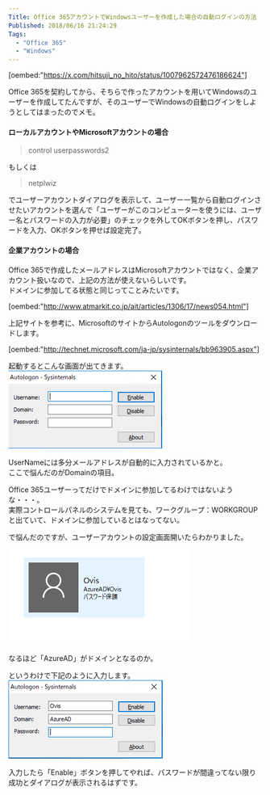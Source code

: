 ```yaml
---
Title: Office 365アカウントでWindowsユーザーを作成した場合の自動ログインの方法
Published: 2018/06/16 21:24:29
Tags:
  - "Office 365"
  - "Windows"
---
```

[oembed:"https://x.com/hitsuji_no_hito/status/1007962572476186624"]


Office 365を契約してから、そちらで作ったアカウントを用いてWindowsのユーザーを作成してたんですが、そのユーザーでWindowsの自動ログインをしようとしてはまったのでメモ。  



#### ローカルアカウントやMicrosoftアカウントの場合  
> control userpasswords2    

もしくは  

> netplwiz  

でユーザーアカウントダイアログを表示して、ユーザー一覧から自動ログインさせたいアカウントを選んで「ユーザーがこのコンピューターを使うには、ユーザー名とパスワードの入力が必要」のチェックを外してOKボタンを押し、パスワードを入力、OKボタンを押せば設定完了。  

#### 企業アカウントの場合  
Office 365で作成したメールアドレスはMicrosoftアカウントではなく、企業アカウント扱いなので、上記の方法が使えないらしいです。  
ドメインに参加してる状態と同じってことみたいです。  

[oembed:"http://www.atmarkit.co.jp/ait/articles/1306/17/news054.html"]

上記サイトを参考に、MicrosoftのサイトからAutologonのツールをダウンロードします。  

[oembed:"http://technet.microsoft.com/ja-jp/sysinternals/bb963905.aspx"]

起動するとこんな画面が出てきます。  
![](20180616211822.png) 

UserNameには多分メールアドレスが自動的に入力されているかと。  
ここで悩んだのがDomainの項目。  

Office 365ユーザーってだけでドメインに参加してるわけではないような・・・。  
実際コントロールパネルのシステムを見ても、ワークグループ：WORKGROUPと出ていて、ドメインに参加しているとはなってない。  

で悩んだのですが、ユーザーアカウントの設定画面開いたらわかりました。  

![](20180616212210.png)   

なるほど「AzureAD」がドメインとなるのか。  

というわけで下記のように入力します。  
![](20180616211804.png)   

入力したら「Enable」ボタンを押してやれば、パスワードが間違ってない限り成功とダイアログが表示されるはずです。  
